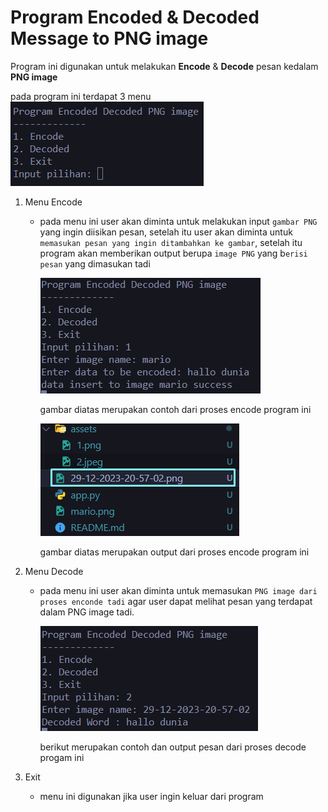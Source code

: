 # Program Encoded & Decoded Message to PNG image

Program ini digunakan untuk melakukan **Encode** & **Decode** pesan kedalam **PNG image**

pada program ini terdapat 3 menu
![Alt text](assets/1.png)

1. Menu Encode

   - pada menu ini user akan diminta untuk melakukan input `gambar PNG` yang ingin diisikan pesan, setelah itu user akan diminta untuk `memasukan pesan yang ingin ditambahkan ke gambar`, setelah itu program akan memberikan output berupa `image PNG` yang b`erisi pesan` yang dimasukan tadi

     ![Alt text](assets/2.jpeg)

     gambar diatas merupakan contoh dari proses encode program ini

     ![Alt text](assets/3.png)

     gambar diatas merupakan output dari proses encode program ini

2. Menu Decode

   - pada menu ini user akan diminta untuk memasukan `PNG image dari proses enconde tadi` agar user dapat melihat pesan yang terdapat dalam PNG image tadi.

     ![Alt text](assets/4.png)

     berikut merupakan contoh dan output pesan dari proses decode progam ini

3. Exit
   - menu ini digunakan jika user ingin keluar dari program
